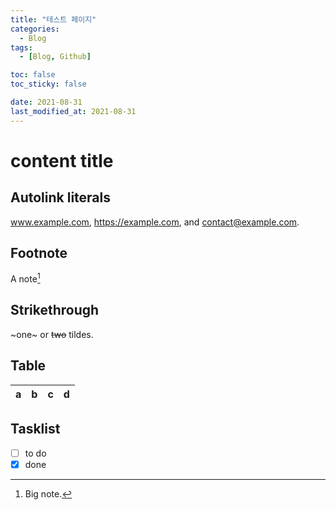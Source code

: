 ```yaml
---
title: "테스트 페이지"
categories:
  - Blog
tags:
  - [Blog, Github]

toc: false
toc_sticky: false

date: 2021-08-31
last_modified_at: 2021-08-31
---
```


# content title

## Autolink literals

www.example.com, https://example.com, and contact@example.com.

## Footnote

A note[^1]

[^1]: Big note.

## Strikethrough

~one~ or ~~two~~ tildes.

## Table

| a   | b   |   c |  d  |
| --- | :-- | --: | :-: |

## Tasklist

- [ ] to do
- [x] done
